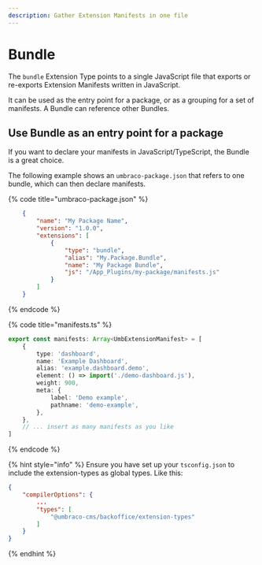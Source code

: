 ```yaml
---
description: Gather Extension Manifests in one file
---
```


# Bundle

The `bundle` Extension Type points to a single JavaScript file that exports or re-exports Extension Manifests written in JavaScript.

It can be used as the entry point for a package, or as a grouping for a set of manifests. A Bundle can reference other Bundles.

## Use Bundle as an entry point for a package

If you want to declare your manifests in JavaScript/TypeScript, the Bundle is a great choice.

The following example shows an `umbraco-package.json` that refers to one bundle, which can then declare manifests.

{% code title="umbraco-package.json" %}
```json
    {
		"name": "My Package Name",
		"version": "1.0.0",
		"extensions": [
			{
				"type": "bundle",
				"alias": "My.Package.Bundle",
				"name": "My Package Bundle",
				"js": "/App_Plugins/my-package/manifests.js"
			}
		]
	}
```
{% endcode %}

{% code title="manifests.ts" %}
```typescript
export const manifests: Array<UmbExtensionManifest> = [
	{
		type: 'dashboard',
		name: 'Example Dashboard',
		alias: 'example.dashboard.demo',
		element: () => import('./demo-dashboard.js'),
		weight: 900,
		meta: {
			label: 'Demo example',
			pathname: 'demo-example',
		},
	},
	// ... insert as many manifests as you like
]
```
{% endcode %}

{% hint style="info" %}
Ensure you have set up your `tsconfig.json` to include the extension-types as global types. Like this:

```json
{
    "compilerOptions": {
        ...
        "types": [
            "@umbraco-cms/backoffice/extension-types"
        ]
    }
}
```
{% endhint %}
